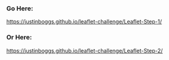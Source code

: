 ### Go Here:
https://justinboggs.github.io/leaflet-challenge/Leaflet-Step-1/

### Or Here:
https://justinboggs.github.io/leaflet-challenge/Leaflet-Step-2/